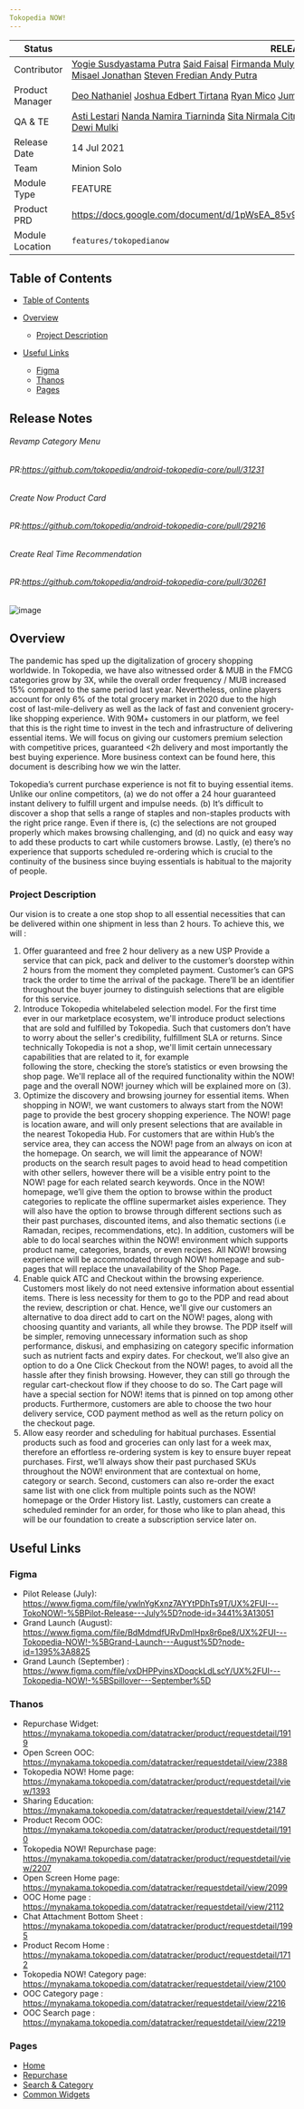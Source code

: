 ```yaml
---
Tokopedia NOW!
---
```



| **Status** |  <!--start status:GREEN-->RELEASE<!--end status-->  |
| --- | --- |
| Contributor | [Yogie Susdyastama Putra](https://tokopedia.atlassian.net/wiki/people/5c6bf2e6f1a05835f933bf30?ref=confluence) [Said Faisal](https://tokopedia.atlassian.net/wiki/people/5e25eee0ee264b0e745862c3?ref=confluence) [Firmanda Mulyawan Nugroho](https://tokopedia.atlassian.net/wiki/people/5d91c148fdfa560dcc3a040f?ref=confluence) [Reza Gama Hidayat](https://tokopedia.atlassian.net/wiki/people/5def15952702bc0ec7e775c5?ref=confluence) [Darian Thedy](https://tokopedia.atlassian.net/wiki/people/5c94aa568c3aae2d15117504?ref=confluence) [Misael Jonathan](https://tokopedia.atlassian.net/wiki/people/60051d42e64c95006fbaad73?ref=confluence) [Steven Fredian Andy Putra](https://tokopedia.atlassian.net/wiki/people/557058:20782bf2-2a29-413c-b75c-ce30c92cad9e?ref=confluence)  |
| Product Manager | [Deo Nathaniel](https://tokopedia.atlassian.net/wiki/people/5c6be6f577edd55f716a2258?ref=confluence) [Joshua Edbert Tirtana](https://tokopedia.atlassian.net/wiki/people/60f7ac85f026ab007029a6bf?ref=confluence) [Ryan Mico](https://tokopedia.atlassian.net/wiki/people/5c6bedd8cff26405c30ad1b1?ref=confluence) [Jumadila Mustika](https://tokopedia.atlassian.net/wiki/people/61c037f6a54af90069a11858?ref=confluence)  |
| QA & TE | [Asti Lestari](https://tokopedia.atlassian.net/wiki/people/5a6ae82288193b25ef8e6b89?ref=confluence) [Nanda Namira Tiarninda](https://tokopedia.atlassian.net/wiki/people/5c370886c9c9fc6f5988cfdd?ref=confluence) [Sita Nirmala Citra Christiani](https://tokopedia.atlassian.net/wiki/people/62b94477c9f2df7b6089e539?ref=confluence) [Arlisa Liana](https://tokopedia.atlassian.net/wiki/people/620b14cd59709300698d987c?ref=confluence) [Muhammad Rafi](https://tokopedia.atlassian.net/wiki/people/620b0a5307f51e0069426cd4?ref=confluence) [Vincent .](https://tokopedia.atlassian.net/wiki/people/6163f9fe07ac3c0068657be0?ref=confluence) [Dewi Mulki](https://tokopedia.atlassian.net/wiki/people/6283429ccc1d15006fa9da3f?ref=confluence)  |
| Release Date | 14 Jul 2021  |
| Team | Minion Solo |
| Module Type | <!--start status:YELLOW-->FEATURE<!--end status-->  |
| Product PRD | <https://docs.google.com/document/d/1pWsEA_85v9vZWmfxXo5DC0xsb7QWDu_cTNjMMQpnFsk/edit> |
| Module Location |  `features/tokopedianow` |

## Table of Contents

- [Table of Contents](https://tokopedia.atlassian.net/wiki/spaces/PA/pages/1576539971/Tokopedia+NOW#Table-of-Contents)
- [Overview](https://tokopedia.atlassian.net/wiki/spaces/PA/pages/1576539971/Tokopedia+NOW#Overview)


	- [Project Description](https://tokopedia.atlassian.net/wiki/spaces/PA/pages/1576539971/Tokopedia+NOW#Project-Description)
- [Useful Links](https://tokopedia.atlassian.net/wiki/spaces/PA/pages/1576539971/Tokopedia+NOW#Useful-Links)


	- [Figma](https://tokopedia.atlassian.net/wiki/spaces/PA/pages/1576539971/Tokopedia+NOW#Figma)
	- [Thanos](https://tokopedia.atlassian.net/wiki/spaces/PA/pages/1576539971/Tokopedia+NOW#Thanos)
	- [Pages](https://tokopedia.atlassian.net/wiki/spaces/PA/pages/1576539971/Tokopedia+NOW#Pages)

## Release Notes

<!--start expand:MA-3.206-->
###### Revamp Category Menu

###### PR:<https://github.com/tokopedia/android-tokopedia-core/pull/31231>
<!--end expand-->

<!--start expand:MA-3.203-->
###### Create Now Product Card

###### PR:<https://github.com/tokopedia/android-tokopedia-core/pull/29216>
<!--end expand-->

<!--start expand:MA-3.202-->
###### Create Real Time Recommendation

###### PR:<https://github.com/tokopedia/android-tokopedia-core/pull/30261>
<!--end expand-->

![image](res/now_logo.png)

## Overview

The pandemic has sped up the digitalization of grocery shopping worldwide. In Tokopedia, we have also witnessed order & MUB in the FMCG categories grow by 3X, while the overall order frequency / MUB increased 15% compared to the same period last year. Nevertheless, online players account for only 6% of the total grocery market in 2020 due to the high cost of last-mile-delivery as well as the lack of fast and convenient grocery-like shopping experience. With 90M+ customers in our platform, we feel that this is the right time to invest in the tech and infrastructure of delivering essential items. We will focus on giving our customers premium selection with competitive prices, guaranteed <2h delivery and most importantly the best buying experience. More business context can be found here, this document is describing how we win the latter.

Tokopedia’s current purchase experience is not fit to buying essential items. Unlike our online competitors, (a) we do not offer a 24 hour guaranteed instant delivery to fulfill urgent and impulse needs. (b) It’s difficult to discover a shop that sells a range of staples and non-staples products with the right price range. Even if there is, (c) the selections are not grouped properly which makes browsing challenging, and (d) no quick and easy way to add these products to cart while customers browse. Lastly, (e) there’s no experience that supports scheduled re-ordering which is crucial to the continuity of the business since buying essentials is habitual to the majority of people.

### Project Description

Our vision is to create a one stop shop to all essential necessities that can be delivered within one shipment in less than 2 hours. To achieve this, we will :

1. Offer guaranteed and free 2 hour delivery as a new USP Provide a service that can pick, pack and deliver to the customer’s doorstep within 2 hours from the moment they completed payment. Customer’s can GPS track the order to time the arrival of the package. There’ll be an identifier throughout the buyer journey to distinguish selections that are eligible for this service.
2. Introduce Tokopedia whitelabeled selection model. For the first time ever in our marketplace ecosystem, we'll introduce product selections that are sold and fulfilled by Tokopedia. Such that customers don’t have to worry about the seller's credibility, fulfillment SLA or returns. Since technically Tokopedia is not a shop, we'll limit certain unnecessary capabilities that are related to it, for example  
following the store, checking the store’s statistics or even browsing the shop page. We'll replace all of the required functionality within the NOW! page and the overall NOW! journey which will be explained more on (3).
3. Optimize the discovery and browsing journey for essential items. When shopping in NOW!, we want customers to always start from the NOW! page to provide the best grocery shopping experience. The NOW! page is location aware, and will only present selections that are available in the nearest Tokopedia Hub. For customers that are within Hub’s the service area, they can access the NOW! page from an always on icon at the homepage. On search, we will limit the appearance of NOW! products on the search result pages to avoid head to head competition with other sellers, however there will be a visible entry point to the NOW! page for each related search keywords. Once in the NOW! homepage, we’ll give them the option to browse within the product categories to replicate the offline supermarket aisles experience. They will also have the option to browse through different sections such as their past purchases, discounted items, and also thematic sections (i.e Ramadan, recipes, recommendations, etc). In addition, customers will be able to do local searches within the NOW! environment which supports product name, categories, brands, or even recipes. All NOW! browsing experience will be accommodated through NOW! homepage and sub-pages that will replace the unavailability of the Shop Page.
4. Enable quick ATC and Checkout within the browsing experience. Customers most likely do not need extensive information about essential items. There is less necessity for them to go to the PDP and read about the review, description or chat. Hence, we'll give our customers an alternative to doa direct add to cart on the NOW! pages, along with choosing quantity and variants, all while they browse. The PDP itself will be simpler, removing unnecessary information such as shop performance, diskusi, and emphasizing on category specific information such as nutrient facts and expiry dates. For checkout, we’ll also give an option to do a One Click Checkout from the NOW! pages, to avoid all the hassle after they finish browsing. However, they can still go through the regular cart-checkout flow if they choose to do so. The Cart page will have a special section for NOW! items that is pinned on top among other products. Furthermore, customers are able to choose the two hour delivery service, COD payment method as well as the return policy on the checkout page.
5. Allow easy reorder and scheduling for habitual purchases. Essential products such as food and groceries can only last for a week max, therefore an effortless re-ordering system is key to ensure buyer repeat purchases. First, we’ll always show their past purchased SKUs throughout the NOW! environment that are contextual on home, category or search. Second, customers can also re-order the exact same list with one click from multiple points such as the NOW! homepage or the Order History list. Lastly, customers can create a scheduled reminder for an order, for those who like to plan ahead, this will be our foundation to create a subscription service later on.

## Useful Links

### Figma

- Pilot Release (July): <https://www.figma.com/file/ywlnYgKxnz7AYYtPDhTs9T/UX%2FUI---TokoNOW!-%5BPilot-Release---July%5D?node-id=3441%3A13051>
- Grand Launch (August): <https://www.figma.com/file/BdMdmdfURvDmlHpx8r6pe8/UX%2FUI---Tokopedia-NOW!-%5BGrand-Launch---August%5D?node-id=1395%3A8825>
- Grand Launch (September) : <https://www.figma.com/file/vxDHPPyinsXDoqckLdLscY/UX%2FUI---Tokopedia-NOW!-%5BSpillover---September%5D>

### Thanos

- Repurchase Widget: <https://mynakama.tokopedia.com/datatracker/product/requestdetail/1919>
- Open Screen OOC: <https://mynakama.tokopedia.com/datatracker/requestdetail/view/2388>
- Tokopedia NOW! Home page: <https://mynakama.tokopedia.com/datatracker/product/requestdetail/view/1393>
- Sharing Education: <https://mynakama.tokopedia.com/datatracker/requestdetail/view/2147>
- Product Recom OOC: <https://mynakama.tokopedia.com/datatracker/product/requestdetail/1910>
- Tokopedia NOW! Repurchase page: <https://mynakama.tokopedia.com/datatracker/product/requestdetail/view/2207>
- Open Screen Home page: <https://mynakama.tokopedia.com/datatracker/requestdetail/view/2099>
- OOC Home page : <https://mynakama.tokopedia.com/datatracker/requestdetail/view/2112>
- Chat Attachment Bottom Sheet : <https://mynakama.tokopedia.com/datatracker/product/requestdetail/1995>
- Product Recom Home : <https://mynakama.tokopedia.com/datatracker/product/requestdetail/1712>
- Tokopedia NOW! Category page: <https://mynakama.tokopedia.com/datatracker/requestdetail/view/2100>
- OOC Category page : <https://mynakama.tokopedia.com/datatracker/requestdetail/view/2216>
- OOC Search page : <https://mynakama.tokopedia.com/datatracker/requestdetail/view/2219>

### Pages

- [Home](/wiki/spaces/PA/pages/1728218506/Home)
- [Repurchase](/wiki/spaces/PA/pages/1845723195/Repurchase)
- [Search & Category](https://tokopedia.atlassian.net/wiki/spaces/PA/pages/1607402386/NOW+Search+Category)
- [Common Widgets](/wiki/spaces/PA/pages/2129992602/Common+Widgets)

